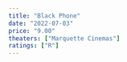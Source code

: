 ```yaml
---
title: "Black Phone"
date: "2022-07-03"
price: "9.00"
theaters: ["Marquette Cinemas"]
ratings: ["R"]
---
```

